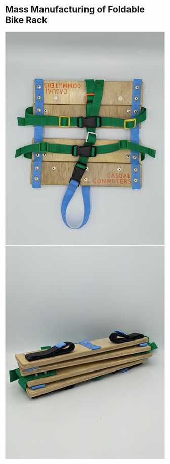 # Mass Manufacturing of Foldable Bike Rack

![The bike rack unfolded](Bike_Rack_Top_View.jpg)
![The bike rack folded](Bike_Rack_Folded.jpg)


